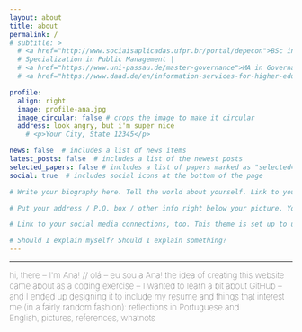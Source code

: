 ```yaml
---
layout: about
title: about
permalink: /
# subtitle: >
  # <a href="http://www.sociaisaplicadas.ufpr.br/portal/depecon">BSc in Economics</a> | 
  # Specialization in Public Management | 
  # <a href="https://www.uni-passau.de/master-governance">MA in Governance and Public Policy</a> | 
  # <a href="https://www.daad.de/en/information-services-for-higher-education-institutions/further-information-on-daad-programmes/ppgg/">DAAD Alumna (Helmut-Schmidt-Programme)</a>

profile:
  align: right
  image: profile-ana.jpg
  image_circular: false # crops the image to make it circular
  address: look angry, but i'm super nice
    # <p>Your City, State 12345</p>

news: false  # includes a list of news items
latest_posts: false  # includes a list of the newest posts
selected_papers: false # includes a list of papers marked as "selected={true}"
social: true  # includes social icons at the bottom of the page

# Write your biography here. Tell the world about yourself. Link to your favorite [subreddit](http://reddit.com). You can put a picture in, too. The code is already in, just name your picture `prof_pic.jpg` and put it in the `img/` folder. 

# Put your address / P.O. box / other info right below your picture. You can also disable any these elements by editing `profile` property of the YAML header of your `_pages/about.md`. Edit `_bibliography/papers.bib` and Jekyll will render your [publications page](/al-folio/publications/) automatically.

# Link to your social media connections, too. This theme is set up to use [Font Awesome icons](http://fortawesome.github.io/Font-Awesome/) and [Academicons](https://jpswalsh.github.io/academicons/), like the ones below. Add your Facebook, Twitter, LinkedIn, Google Scholar, or just disable all of them.

# Should I explain myself? Should I explain something?
---
```


<!-- <hr> -->
<hr>
<span style="font-size:15px;font-weight:lighter"> 
hi, there – I'm Ana! // olá – eu sou a Ana!

<span style="font-size:15px;font-weight:lighter"> 
the idea of creating this website came about as a coding exercise – I wanted to learn a bit about GitHub – and I ended up designing it to include my resume and things that interest me (in a fairly random fashion): reflections in Portuguese and English, pictures, references, whatnots


<!-- <span style="font-size:14px;font-weight:lighter">  
A ideia de criar este site surgiu como um exercício de ti (queria aprender um pouco sobre o GitHub) e acabei projetando-o para incluir meu currículo e coisas que me interessam: reflexões, fotos, referências, tudo o mais-->

<!-- <span style="font-size:15px;font-weight:lighter"> 
Creating this website came as a coding exercise (to start learning a little about GitHub) and I ended up designing it to include my resume and things that interest me, such as reflections, pictures, references...

<span style="font-size:15px;font-weight:lighter">
But this is a page under construction, so please, bear with me :-)-->
